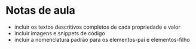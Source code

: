 # Notas de aula

* incluir os textos descritivos completos de cada propriedade e valor
* incluir imagens e snippets de código
* incluir a nomenclatura padrão para os elementos-pai e elementos-filho